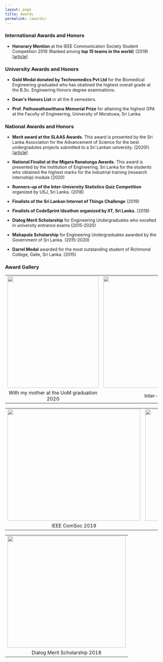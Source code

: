 ```yaml
---
layout: page
title: Awards
permalink: /awards/
---
```


### International Awards and Honors

* **Honorary Mention** at the IEEE Communication Society Student Competition 2019 (Ranked among **top 15 teams in the world**) (2019)
[[article]](http://www.ent.mrt.ac.lk/web3/index.php/news/212-honorary-mentions-at-the-ieee-comsoc-student-competition-2019)

### University Awards and Honors

* **Gold Medal donated by Technomedics Pvt Ltd** for the Biomedical Engineering graduated who has obatined the highest overall grade at the B.Sc. Engineering Honors degree examinations.

* **Dean's Honors List** in all the 8 semesters.

* **Prof. Pathuwathawithana Memorial Prize** for attaining the highest GPA at the Faculty of Engineering, University of Moratuwa, Sri Lanka.

### National Awards and Honors

* **Merit award at the SLAAS Awards.** This award is presented by the Sri Lanka Association for the Advancement of Science for the best undergradutes projects submitted to a Sri Lankan university. (2020)\\
[[article]](http://www.ent.mrt.ac.lk/web3/index.php/news/220-entc-wins-group-category-merit-at-the-manamperi-award-engineering-2020)

* **National Finalist at the Migara Ranatunga Awards.** This award is presented by the Institution of Engineering, Sri Lanka for the students who obtained the highest marks for the industrial training (research internship) module (2020)

* **Runners-up of the Inter-University Statistics Quiz Competition** organized by USJ, Sri Lanka. (2018)

* **Finalists of the Sri Lankan Internet of Things Challenge** (2019)

* **Finalists of CodeSprint Ideathon organized by IIT, Sri Lanka.** (2018)

* **Dialog Merit Scholarship** for Engineering Undergraduates who excelled in university entrance exams (2015-2020)

* **Mahapola Scholarship** for Engineering Undergraduates awarded by the Government of Sri Lanka. (2015-2020)

* **Darrel Medal** awarded for the most outstanding student of Richmond College, Galle, Sri Lanka. (2015)

### Award Gallery

<table>
  <tr>
    <td align="center" valign="top"><img src="{{site.url}}/images/award1.jpg" width="300" height="368" /></td>
    <td align="center" valign="top"><img src="{{site.url}}/images/award2.jpg" width="600" height="368" /></td>
  </tr>
    <tr>
    <td align="center">With my mother at the UoM graduation 2020</td>
    <td align="center">Inter-university statistics competition 2018</td>
  </tr>
 </table>

 <table>
  <tr>
    <td align="center" valign="top"><img src="{{site.url}}/images/award3.png" width="438" height="368" /></td>
    <td align="center" valign="top"><img src="{{site.url}}/images/award4.png" width="524" height="368" /></td>
  </tr>
    <tr>
    <td align="center">IEEE ComSoc 2019</td>
    <td align="center">SLAAS Awards 2020</td>
  </tr>
 </table>

 <table>
  <tr>
    <td align="center" valign="top"><img src="{{site.url}}/images/award5.png" width="389" height="368" /></td>
  </tr>
    <tr>
    <td align="center">Dialog Merit Scholarship 2018</td>
  </tr>
 </table>
<!-- <table class="image">
<caption align="bottom">With my mother at the convocation 2020</caption>
<tr><td><img src="{{site.url}}/images/award1.jpg" width="300" height="368" /></td></tr>
</table>

<table class="image">
<caption align="bottom">Inter-university statistics competition 2018</caption>
<tr><td><img src="{{site.url}}/images/award2.jpg" width="600" height="368" /></td></tr>
</table> -->
